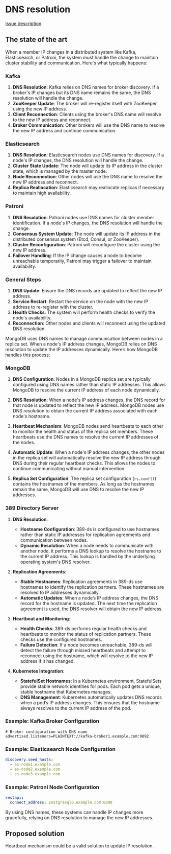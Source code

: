 # DNS resolution

[Issue description](https://github.com/kanidm/kanidm/issues/3188).

## The state of the art

When a member IP changes in a distributed system like Kafka, Elasticsearch, or Patroni, the system must handle the change to maintain cluster stability and communication. Here's what typically happens:

### Kafka

1. **DNS Resolution**: Kafka relies on DNS names for broker discovery. If a broker's IP changes but its DNS name remains the same, the DNS resolution will handle the change.
2. **ZooKeeper Update**: The broker will re-register itself with ZooKeeper using the new IP address.
3. **Client Reconnection**: Clients using the broker's DNS name will resolve to the new IP address and reconnect.
4. **Broker Communication**: Other brokers will use the DNS name to resolve the new IP address and continue communication.

### Elasticsearch

1. **DNS Resolution**: Elasticsearch nodes use DNS names for discovery. If a node's IP changes, the DNS resolution will handle the change.
2. **Cluster State Update**: The node will update its IP address in the cluster state, which is managed by the master node.
3. **Node Reconnection**: Other nodes will use the DNS name to resolve the new IP address and reconnect.
4. **Replica Reallocation**: Elasticsearch may reallocate replicas if necessary to maintain high availability.

### Patroni

1. **DNS Resolution**: Patroni nodes use DNS names for cluster member identification. If a node's IP changes, the DNS resolution will handle the change.
2. **Consensus System Update**: The node will update its IP address in the distributed consensus system (Etcd, Consul, or ZooKeeper).
3. **Cluster Reconfiguration**: Patroni will reconfigure the cluster using the new IP address.
4. **Failover Handling**: If the IP change causes a node to become unreachable temporarily, Patroni may trigger a failover to maintain availability.

### General Steps

1. **DNS Update**: Ensure the DNS records are updated to reflect the new IP address.
2. **Service Restart**: Restart the service on the node with the new IP address to re-register with the cluster.
3. **Health Checks**: The system will perform health checks to verify the node's availability.
4. **Reconnection**: Other nodes and clients will reconnect using the updated DNS resolution.

MongoDB uses DNS names to manage communication between nodes in a replica set. When a node's IP address changes, MongoDB relies on DNS resolution to update the IP addresses dynamically. Here’s how MongoDB handles this process:

### MongoDB

1. **DNS Configuration**: Nodes in a MongoDB replica set are typically configured using DNS names rather than static IP addresses. This allows MongoDB to resolve the current IP address of each node dynamically.

2. **DNS Resolution**: When a node's IP address changes, the DNS record for that node is updated to reflect the new IP address. MongoDB nodes use DNS resolution to obtain the current IP address associated with each node's hostname.

3. **Heartbeat Mechanism**: MongoDB nodes send heartbeats to each other to monitor the health and status of the replica set members. These heartbeats use the DNS names to resolve the current IP addresses of the nodes.

4. **Automatic Update**: When a node's IP address changes, the other nodes in the replica set will automatically resolve the new IP address through DNS during their regular heartbeat checks. This allows the nodes to continue communicating without manual intervention.

5. **Replica Set Configuration**: The replica set configuration (`rs.conf()`) contains the hostnames of the members. As long as the hostnames remain the same, MongoDB will use DNS to resolve the new IP addresses.

### 389 Directory Server

1. **DNS Resolution**:

   - **Hostname Configuration**: 389-ds is configured to use hostnames rather than static IP addresses for replication agreements and communication between nodes.
   - **Dynamic Resolution**: When a node needs to communicate with another node, it performs a DNS lookup to resolve the hostname to the current IP address. This lookup is handled by the underlying operating system's DNS resolver.

2. **Replication Agreements**:

   - **Stable Hostnames**: Replication agreements in 389-ds use hostnames to identify the replication partners. These hostnames are resolved to IP addresses dynamically.
   - **Automatic Updates**: When a node’s IP address changes, the DNS record for the hostname is updated. The next time the replication agreement is used, the DNS resolver will obtain the new IP address.

3. **Heartbeat and Monitoring**:

   - **Health Checks**: 389-ds performs regular health checks and heartbeats to monitor the status of replication partners. These checks use the configured hostnames.
   - **Failure Detection**: If a node becomes unreachable, 389-ds will detect the failure through missed heartbeats and attempt to reconnect using the hostname, which will resolve to the new IP address if it has changed.

4. **Kubernetes Integration**:
   - **StatefulSet Hostnames**: In a Kubernetes environment, StatefulSets provide stable network identities for pods. Each pod gets a unique, stable hostname that Kubernetes manages.
   - **DNS Management**: Kubernetes automatically updates DNS records when a pod’s IP address changes. This ensures that the hostname always resolves to the current IP address of the pod.

### Example: Kafka Broker Configuration

```properties
# Broker configuration with DNS name
advertised.listeners=PLAINTEXT://kafka-broker1.example.com:9092
```

### Example: Elasticsearch Node Configuration

```yaml
discovery.seed_hosts:
  - es-node1.example.com
  - es-node2.example.com
  - es-node3.example.com
```

### Example: Patroni Node Configuration

```yaml
restapi:
  connect_address: postgresql0.example.com:8008
```

By using DNS names, these systems can handle IP changes more gracefully, relying on DNS resolution to manage the new IP addresses.

## Proposed solution

Heartbeat mechanism could be a valid solution to update IP resolution.
